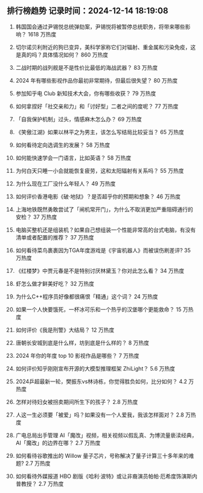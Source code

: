 
## 排行榜趋势 记录时间：2024-12-14 18:19:08
  
  1. 韩国国会通过尹锡悦总统弹劾案，尹锡悦将被暂停总统职务，将带来哪些影响？ 1618 万热度
    
  2. 切尔诺贝利附近的狗已变异，美科学家称它们对辐射、重金属和污染免疫，这是真的吗？具体情况如何？ 860 万热度
    
  3. 二战时期的战列舰是不是性价比最低的海战武器？ 83 万热度
    
  4. 2024 年有哪些影视作品你最初非常期待，但最后很失望？ 80 万热度
    
  5. 参加知乎电 Club 新知技术大会，你有哪些收获？ 79 万热度
    
  6. 如何拿捏好「社交亲和力」和「讨好型」二者之间的度呢？ 77 万热度
    
  7. 「自我保护机制」过头，情感麻木怎么办？ 69 万热度
    
  8. 《笑傲江湖》如果以林平之为男主，该怎么写结局比较妥当？ 65 万热度
    
  9. 如何看待定向选调生的发展？ 58 万热度
    
  10. 如何能快速学会一门语言，比如英语？ 58 万热度
    
  11. 为何白天只睡一小会就能恢复疲劳，这和太阳辐射有关系吗？ 55 万热度
    
  12. 为什么现在工厂没什么年轻人？ 49 万热度
    
  13. 如何评价香港电影《破·地狱》？是否超乎你的预期和想象？ 46 万热度
    
  14. 上海地铁既然勇敢尝试了「闸机常开门」，为什么不取消更加严重阻碍通行的安检？ 37 万热度
    
  15. 电脑买整机还是组装机？如果自己想组装一个性能非常高的台式电脑，有没有清单或者配置的推荐？ 37 万热度
    
  16. 如何看待菜鸟裹裹因为TGA年度游戏是《宇宙机器人》而被误伤刷差评? 35 万热度
    
  17. 《红楼梦》中贾元春是不是特别讨厌林黛玉？你对此怎么看？ 34 万热度
    
  18. 虾怎么做才鲜美好吃？ 32 万热度
    
  19. 为什么C++程序员好像都很痛恨「精通」这个词？ 24 万热度
    
  20. 如果一个人快要饿死，一杯冰可乐和一个热乎的汉堡哪个更能救命？ 15 万热度
    
  21. 如何评价《我是刑警》大结局？ 12 万热度
    
  22. 唐朝长安城到底是什么样，坊到底是什么样的？ 8 万热度
    
  23. 2024 年你的年度 top 10 影视作品是哪些？ 7 万热度
    
  24. 如何评价知乎刚刚宣布开源的大模型推理框架 ZhiLight？ 5.6 万热度
    
  25. 2024乒超最新一轮，樊振东vs林诗栋，你觉得胜负如何，比分如何？ 4.2 万热度
    
  26. 怎样对待妇女被拐卖期间所生下的孩子？ 2.8 万热度
    
  27. 人这一生必须要「被爱」吗？如果没有一个人爱我，我该怎样面对？ 2.8 万热度
    
  28. 广电总局出手管理 AI「魔改」视频，相关视频以假乱真、为博流量亵渎经典，AI「魔改」的边界在哪？ 2.7 万热度
    
  29. 如何看待谷歌推出的 Willow 量子芯片，号称解决了量子计算三十多年来的难题? 2.7 万热度
    
  30. 如何看待外媒报道 HBO 剧版《哈利·波特》或让非裔演员帕帕·厄希度饰演斯内普教授？ 2.7 万热度
    